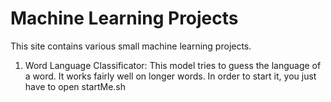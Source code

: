 # Machine Learning Projects
This site contains various small machine learning projects.

1. Word Language Classificator: This model tries to guess the language of a word. It works fairly well on longer words. In order to start it, you just have to open startMe.sh
